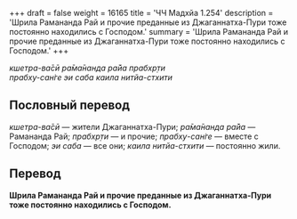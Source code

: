 +++
draft = false
weight = 16165
title = 'ЧЧ Мадхйа 1.254'
description = 'Шрила Рамананда Рай и прочие преданные из Джаганнатха-Пури тоже постоянно находились с Господом.'
summary = 'Шрила Рамананда Рай и прочие преданные из Джаганнатха-Пури тоже постоянно находились с Господом.'
+++

_кшетра-ва̄сӣ ра̄ма̄нанда ра̄йа прабхр̣ти  
прабху-сан̇ге эи саба каила нитйа-стхити_

## Пословный перевод

_кшетра_\-_ва̄сӣ_ — жители Джаганнатха-Пури; _ра̄ма̄нанда_ _ра̄йа_ — Рамананда Рай; _прабхр̣ти_ — и прочие; _прабху_\-_сан̇ге_ — вместе с Господом; _эи_ _саба_ — все они; _каила_ _нитйа_\-_стхити_ — постоянно жили.

## Перевод

**Шрила Рамананда Рай и прочие преданные из Джаганнатха-Пури тоже постоянно находились с Господом.**
